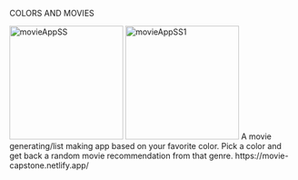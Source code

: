 COLORS AND MOVIES 

<img width="200" alt="movieAppSS" src="https://user-images.githubusercontent.com/47507987/87093940-dea7b280-c1f2-11ea-9c6b-8d4eeda17075.png">
<img width="200" alt="movieAppSS1" src="https://user-images.githubusercontent.com/47507987/87099738-65fb2300-c1ff-11ea-9fe3-3446b190cc07.png">
A movie generating/list making app based on your favorite color. Pick a color and get back a random movie recommendation from that genre. https://movie-capstone.netlify.app/
